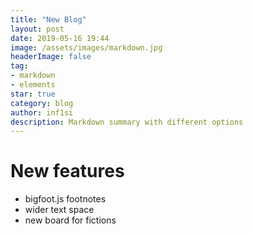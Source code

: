 ```yaml
---
title: "New Blog"
layout: post
date: 2019-05-16 19:44
image: /assets/images/markdown.jpg
headerImage: false
tag:
- markdown
- elements
star: true
category: blog
author: inf1si
description: Markdown summary with different options
---
```


# New features
* bigfoot.js footnotes
* wider text space
* new board for fictions
